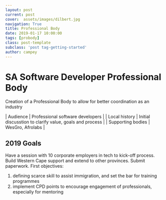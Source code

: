 ```yaml
---
layout: post
current: post
cover:  assets/images/dilbert.jpg
navigation: True
title: Professional Body
date: 2019-01-17 10:00:00
tags: [probody]
class: post-template
subclass: 'post tag-getting-started'
author: campey
---
```


# SA Software Developer Professional Body
Creation of a Professional Body to allow for better coordination as an industry

| Audience | Professional software developers |
| Local history | Initial discusstion to clarify value, goals and process |
| Supporting bodies | WesGro, Afrolabs |

## 2019 Goals
Have a session with 10 corporate employers in tech to kick-off process.
Build Western Cape support and extend to other provinces.
Submit paperwork.
First objectives:
1. defining scarce skill to assist immigration, and set the bar for training programmes
2. implement CPD points to encourage engagement of professionals, especially for mentoring